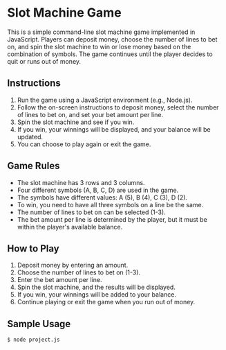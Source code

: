 # Slot Machine Game

This is a simple command-line slot machine game implemented in JavaScript. Players can deposit money, choose the number of lines to bet on, and spin the slot machine to win or lose money based on the combination of symbols. The game continues until the player decides to quit or runs out of money.

## Instructions

1. Run the game using a JavaScript environment (e.g., Node.js).
2. Follow the on-screen instructions to deposit money, select the number of lines to bet on, and set your bet amount per line.
3. Spin the slot machine and see if you win.
4. If you win, your winnings will be displayed, and your balance will be updated.
5. You can choose to play again or exit the game.

## Game Rules

- The slot machine has 3 rows and 3 columns.
- Four different symbols (A, B, C, D) are used in the game.
- The symbols have different values: A (5), B (4), C (3), D (2).
- To win, you need to have all three symbols on a line be the same.
- The number of lines to bet on can be selected (1-3).
- The bet amount per line is determined by the player, but it must be within the player's available balance.

## How to Play

1. Deposit money by entering an amount.
2. Choose the number of lines to bet on (1-3).
3. Enter the bet amount per line.
4. Spin the slot machine, and the results will be displayed.
5. If you win, your winnings will be added to your balance.
6. Continue playing or exit the game when you run out of money.

## Sample Usage

```bash
$ node project.js
